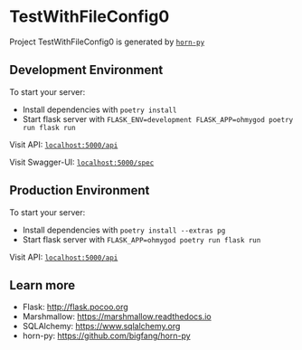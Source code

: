 # TestWithFileConfig0

Project TestWithFileConfig0 is generated by [`horn-py`](https://github.com/bigfang/horn-py)

## Development Environment
To start your server:

  * Install dependencies with `poetry install`
  * Start flask server with `FLASK_ENV=development FLASK_APP=ohmygod poetry run flask run`

Visit API: [`localhost:5000/api`](http://localhost:5000/api)

Visit Swagger-UI: [`localhost:5000/spec`](http://localhost:5000/spec)

## Production Environment
To start your server:

  * Install dependencies with `poetry install --extras pg`
  * Start flask server with `FLASK_APP=ohmygod poetry run flask run`

Visit API: [`localhost:5000/api`](http://localhost:5000/api)

## Learn more

  * Flask: http://flask.pocoo.org
  * Marshmallow: https://marshmallow.readthedocs.io
  * SQLAlchemy: https://www.sqlalchemy.org
  * horn-py: https://github.com/bigfang/horn-py
